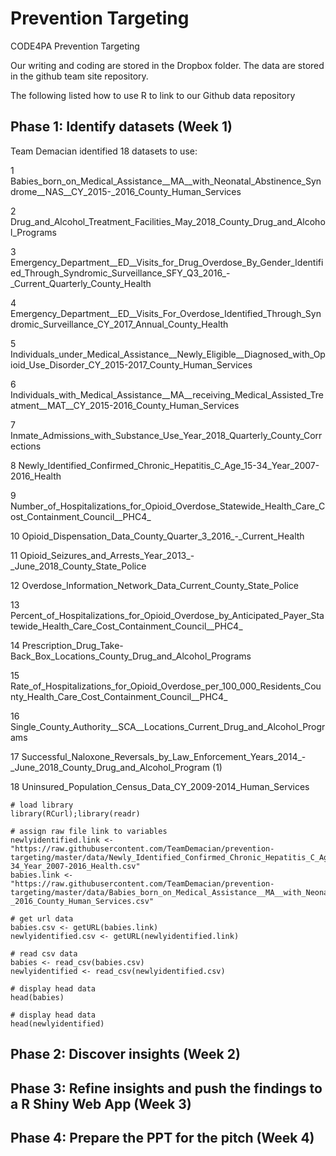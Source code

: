 # Prevention Targeting
CODE4PA Prevention Targeting

Our writing and coding are stored in the Dropbox folder. The data are stored in the github team site repository.

The following listed how to use R to link to our Github data repository

## Phase 1: Identify datasets (Week 1)

Team Demacian identified 18 datasets to use:

1	Babies_born_on_Medical_Assistance__MA__with_Neonatal_Abstinence_Syndrome__NAS__CY_2015-_2016_County_Human_Services

2	Drug_and_Alcohol_Treatment_Facilities_May_2018_County_Drug_and_Alcohol_Programs

3 Emergency_Department__ED__Visits_for_Drug_Overdose_By_Gender_Identified_Through_Syndromic_Surveillance_SFY_Q3_2016_-_Current_Quarterly_County_Health

4	Emergency_Department__ED__Visits_For_Overdose_Identified_Through_Syndromic_Surveillance_CY_2017_Annual_County_Health

5	Individuals_under_Medical_Assistance__Newly_Eligible__Diagnosed_with_Opioid_Use_Disorder_CY_2015-2017_County_Human_Services

6	Individuals_with_Medical_Assistance__MA__receiving_Medical_Assisted_Treatment__MAT__CY_2015-2016_County_Human_Services

7	Inmate_Admissions_with_Substance_Use_Year_2018_Quarterly_County_Corrections

8	Newly_Identified_Confirmed_Chronic_Hepatitis_C_Age_15-34_Year_2007-2016_Health

9	Number_of_Hospitalizations_for_Opioid_Overdose_Statewide_Health_Care_Cost_Containment_Council__PHC4_

10	Opioid_Dispensation_Data_County_Quarter_3_2016_-_Current_Health

11	Opioid_Seizures_and_Arrests_Year_2013_-_June_2018_County_State_Police

12	Overdose_Information_Network_Data_Current_County_State_Police

13	Percent_of_Hospitalizations_for_Opioid_Overdose_by_Anticipated_Payer_Statewide_Health_Care_Cost_Containment_Council__PHC4_

14	Prescription_Drug_Take-Back_Box_Locations_County_Drug_and_Alcohol_Programs

15	Rate_of_Hospitalizations_for_Opioid_Overdose_per_100_000_Residents_County_Health_Care_Cost_Containment_Council__PHC4_

16	Single_County_Authority__SCA__Locations_Current_Drug_and_Alcohol_Programs

17	Successful_Naloxone_Reversals_by_Law_Enforcement_Years_2014_-_June_2018_County_Drug_and_Alcohol_Program (1)

18	Uninsured_Population_Census_Data_CY_2009-2014_Human_Services


```{r}
# load library
library(RCurl);library(readr)

# assign raw file link to variables
newlyidentified.link <- "https://raw.githubusercontent.com/TeamDemacian/prevention-targeting/master/data/Newly_Identified_Confirmed_Chronic_Hepatitis_C_Age_15-34_Year_2007-2016_Health.csv"
babies.link <- "https://raw.githubusercontent.com/TeamDemacian/prevention-targeting/master/data/Babies_born_on_Medical_Assistance__MA__with_Neonatal_Abstinence_Syndrome__NAS__CY_2015-_2016_County_Human_Services.csv"

# get url data
babies.csv <- getURL(babies.link)
newlyidentified.csv <- getURL(newlyidentified.link)

# read csv data
babies <- read_csv(babies.csv)
newlyidentified <- read_csv(newlyidentified.csv)

# display head data
head(babies)

# display head data
head(newlyidentified)

```

## Phase 2: Discover insights (Week 2)

## Phase 3: Refine insights and push the findings to a R Shiny Web App (Week 3)

## Phase 4: Prepare the PPT for the pitch (Week 4)
